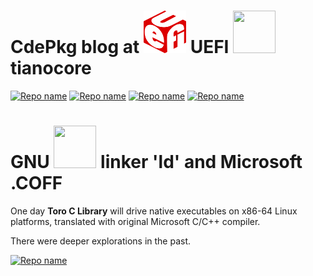 # CdePkg blog at <img src="https://github.com/KilianKegel/pictures/blob/master/uefi-logo.png"  width="68" height="68"> UEFI <img src="https://pbs.twimg.com/profile_images/759064723392311297/Yst2htM7_400x400.jpg"  width="68" height="68"> **tianocore**
[![Repo name](https://github-readme-stats.vercel.app/api/pin/?username=KilianKegel&repo=Introduction-of-the-ACPICA-port-to-UEFI)](https://github.com/tianocore/edk2-staging/tree/CdePkg/blogs/2022-01-16#introduction-of-the-acpica-port-to-uefi)
[![Repo name](https://github-readme-stats.vercel.app/api/pin/?username=KilianKegel&repo=RedFish-on-CdePkg)](https://github.com/tianocore/edk2-staging/tree/CdePkg/blogs/2021-12-19#redfish-on-cdepkg)
[![Repo name](https://github-readme-stats.vercel.app/api/pin/?username=KilianKegel&repo=Using-UEFI--and-Standard-C-API-in-shell-applications-creating-MSDOS-Tools-for-UEFI)](https://github.com/tianocore/edk2-staging/tree/CdePkg/blogs/2021-11-28#using-uefi--and-standard-c-api-in-shell-applications-creating-msdos-tools-for-uefi)
[![Repo name](https://github-readme-stats.vercel.app/api/pin/?username=KilianKegel&repo=my-legacy-toolbox)](https://github.com/tianocore/edk2-staging/blob/CdePkg/blogs/2021-11-14/README.md#my-legacy-toolbox)

# GNU <img src="https://upload.wikimedia.org/wikipedia/en/thumb/2/22/Heckert_GNU_white.svg/1280px-Heckert_GNU_white.svg.png"  width="68" height="68"> linker 'ld' and Microsoft .COFF
One day **Toro C Library** will drive native executables on x86-64 Linux platforms, translated with original Microsoft C/C++ compiler.

There were deeper explorations in the past.

[![Repo name](https://github-readme-stats.vercel.app/api/pin/?username=KilianKegel&repo=GNU-ld-for-MicrosoftCOFF-to-LinuxELF)](https://github.com/KilianKegel/GNU-ld-for-MicrosoftCOFF-to-LinuxELF#gnu-ld-for-microsoftcoff-to-linuxelf)
